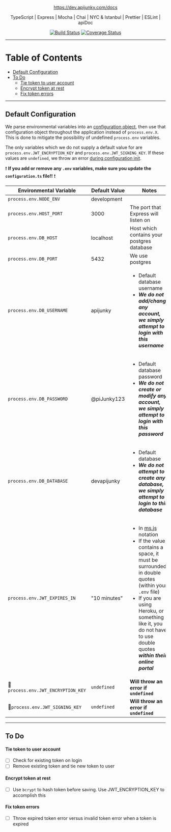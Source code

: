 <p align="center">
  <a href="https://dev.apijunky.com/docs">https://dev.apijunky.com/docs</a>
<p align="center">TypeScript | Express | Mocha | Chai | NYC & Istanbul | Prettier | ESLint | apiDoc</p>

<p align="center">
  <a href="https://travis-ci.org/oze4/dev-apijunky"><img title="Build Status" src="https://travis-ci.org/oze4/dev-apijunky.svg?branch=master" ></a>
  <a href="https://coveralls.io/github/oze4/dev-apijunky?branch=master"><img title="Coverage Status" src="https://coveralls.io/repos/github/oze4/dev-apijunky/badge.svg?branch=master" ></a>  
</p>



---

# Table of Contents 

 - [Default Configuration](#default-configuration)
 - [To Do](#to-do)
   - [Tie token to user account](#tie-token-to-user-account)
   - [Encrypt token at rest](#Encrypt-token-at-rest)
   - [Fix token errors](#fix-token-errors)

---

## Default Configuration

We parse environmental variables into an [configuration object](https://github.com/oze4/dev-apijunky/blob/master/src/configuration.ts), then use that configuration object throughout the application instead of `process.env.X`.  This is done to mitigate the possibility of undefined `process.env` variables.

The only variables which we do not supply a default value for are `process.env.JWT_ENCRYPTION_KEY` and `process.env.JWT_SIGNING_KEY`. If these values are `undefined`, we throw an error [during configuration init](https://github.com/oze4/dev-apijunky/blob/master/src/index.ts#L24).

 :exclamation: <b>If you add or remove any `.env` variables, make sure you update the `configuration.ts` file!!</b> :exclamation: 

| Environmental Variable | Default Value | Notes |
| --- | --- | --- |
| `process.env.NODE_ENV` | development ||
| `process.env.HOST_PORT` | 3000 | The port that Express will listen on |
| `process.env.DB_HOST` | localhost | Host which contains your postgres database |
| `process.env.DB_PORT` | 5432 | We use postgres |
| `process.env.DB_USERNAME` | apijunky | <ul><li>Default database username</li><li>***We do not add/change any account, we simply attempt to login with this username***</li></ul> |
| `process.env.DB_PASSWORD` | @piJunky123 | <ul><li>Default database password</li><li>***We do not create or modify any account, we simply attempt to login with this password***</li></ul> |
| `process.env.DB_DATABASE` | devapijunky | <ul><li>Default database</li><li>***We do not attempt to create any database, we simply attempt to login to this database***</li></ul> |
| `process.env.JWT_EXPIRES_IN` | "10 minutes" | <ul><li>In [ms.js](https://github.com/zeit/ms) notation</li><li>If the value contains a space, it must be surrounded in double quotes (within your `.env` file)</li><li>If you are using Heroku, or something like it, you do not have to use double quotes ***within their online portal***</li></ul> |
| :rotating_light:`process.env.JWT_ENCRYPTION_KEY` | `undefined` | **Will throw an error if `undefined`** |
| :rotating_light:`process.env.JWT_SIGNING_KEY` | `undefined` | **Will throw an error if `undefined`**  |

---

## To Do

#### Tie token to user account
  - [ ] Check for existing token on login
  - [ ] Remove existing token and tie new token to user

#### Encrypt token at rest
  - [ ] Use `bcrypt` to hash token before saving. Use JWT_ENCRYPTION_KEY to accomplish this

#### Fix token errors
  - [ ] Throw expired token error versus invalid token error when a token is expired

